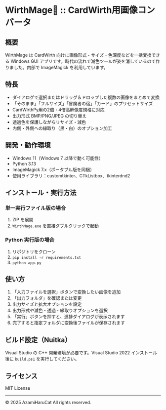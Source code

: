 WirthMage🧙 :: CardWirth用画像コンバータ
=========================================

概要
----

WirthMage は CardWirth 向けに画像形式・サイズ・色深度などを一括変換できる Windows GUI アプリです。時代の流れで減色ツールが姿を消しているので作りました。内部で ImageMagick を利用しています。

特長
----

- ダイアログで選択またはドラッグ＆ドロップした複数の画像をまとめて変換
- 「そのまま」「フルサイズ」「冒険者の宿」「カード」のプリセットサイズ
- CardWirthPy用の2倍・4倍高解像度規格に対応
- 出力形式 BMP/PNG/JPEG の切り替え
- 透過色を保護しながらリサイズ・減色
- 内側・外側への縁取り（黒・白）のオプション加工

開発・動作環境
--------

- Windows 11（Windows 7 以降で動く可能性）
- Python 3.13
- ImageMagick 7.x（ポータブル版を同梱）
- 使用ライブラリ：customtkinter、CTkListbox、tkinterdnd2

インストール・実行方法
----------------------

### 単一実行ファイル版の場合

1. ZIP を展開
2. `WirthMage.exe` を直接ダブルクリックで起動

### Python 実行版の場合

1. リポジトリをクローン
2. `pip install -r requirements.txt`
3. `python app.py`

使い方
------

1. 「入力ファイルを選択」ボタンで変換したい画像を追加
2. 「出力フォルダ」を確認または変更
3. 出力サイズと拡大オプションを設定
4. 出力形式や減色・透過・縁取りオプションを選択
5. 「実行」ボタンを押すと、進捗ダイアログが表示されます
6. 完了すると指定フォルダに変換後ファイルが保存されます

ビルド設定（Nuitka）
--------------------

Visual Studio の C++ 開発環境が必要です。Visual Studio 2022 インストール後に `build.ps1` を実行してください。

ライセンス
----------

MIT License

_______________________________________________________________________________

© 2025 AzamiHaruCat All rights reserved.
